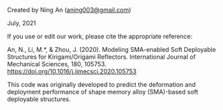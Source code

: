 Created by Ning An (aning003@gmail.com)

July, 2021

If you use or edit our work, please cite the appropriate reference:

An, N., Li, M.*, & Zhou, J. (2020). Modeling SMA-enabled Soft Deployable Structures for Kirigami/Origami Reflectors. International Journal of Mechanical Sciences, 180, 105753. https://doi.org/10.1016/j.ijmecsci.2020.105753

This code was originally developed to predict the deformation and deployment performance of shape memory alloy (SMA)-based soft deployable structures.
